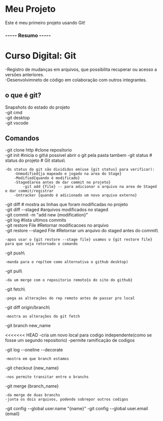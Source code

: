 # Meu Projeto
Este é meu primeiro projeto usando Git!


### ----- Resumo -----


# Curso Digital: Git
-Registro de mudanças em arquivos, que possibilita recuperar ou acesso a versões anteriores.\
-Desenvolvimneto de código em colaboração com outros integrantes.
## o que é git?
Snapshots do estado do projeto\
-git cmd\
-git desktop\
-git vscode
## Comandos
-git clone http #clone repositorio\
-git init #inicia o git\é possível abrir o git pela pasta tambem
-git status # status do projeto # Git status\  

    -Os status do git são divididos em(use {git status} para verificar):
        -Unmodified{ja mapeado e jogado na area do Stage}
        -Modified{quando é modificado}
        -Staged{area antes de dar commit no projeto}
            -git add {file} -- para adicionar o arquivo na area de Staged e dar commit/registrar
        -Untracker {quando é adicionado um novo arquivo externo}

-git diff # mostra as linhas que foram modificadas no projeto\
-git diff --staged #arquivos modificados no staged\
-git commit -m "add new {modification}"\
-git log #lista ultimos commits\
-git restore  File #Retornar modificacoes no arquivo\
-git restore --staged File #Retornar um arquivo do staged antes do commit\

    -apos usar o {git restore --stage file} usamos o {git restore file} para que seja retornado o comando
    
-git push\

    -manda para o rep(tem como alternativa o github desktop)

-git pull\

    -da um merge com o repositorio remoto{o do site do github}

-git fetch\

    -pega as alterações do rep remoto antes de passar pro local

-git diff origin/branch\

    -mostra as alterações do git fetch

-git branch new_name

<<<<<<< HEAD
    -cria um novo local para codigo independente(como se fosse um segundo repositorio)
    -permite ramificação de codigos

-git log --oneline --decorate

    -mostra em que branch estamos

-git checkout {new_name}

    -nos permite transitar entre o branchs

-git merge {branch_name}

    -da merge de duas branchs
    -junta os dois arquivos, podendo sobrepor outros codigos
    
-git config --global user.name "{name}"
-git config --global user.email {email}